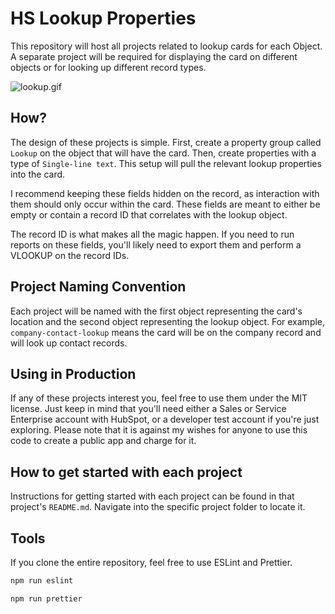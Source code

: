 # HS Lookup Properties

This repository will host all projects related to lookup cards for each Object. A separate project will be required for displaying the card on different objects or for looking up different record types.

![lookup.gif](https://github.com/danguenet/hs-lookup-properties/blob/main/Lookup.gif)

## How?

The design of these projects is simple. First, create a property group called `Lookup` on the object that will have the card. Then, create properties with a type of `Single-line text`. This setup will pull the relevant lookup properties into the card.

I recommend keeping these fields hidden on the record, as interaction with them should only occur within the card. These fields are meant to either be empty or contain a record ID that correlates with the lookup object.

The record ID is what makes all the magic happen. If you need to run reports on these fields, you'll likely need to export them and perform a VLOOKUP on the record IDs.

## Project Naming Convention

Each project will be named with the first object representing the card's location and the second object representing the lookup object. For example, `company-contact-lookup` means the card will be on the company record and will look up contact records.

## Using in Production

If any of these projects interest you, feel free to use them under the MIT license. Just keep in mind that you'll need either a Sales or Service Enterprise account with HubSpot, or a developer test account if you're just exploring. Please note that it is against my wishes for anyone to use this code to create a public app and charge for it.

## How to get started with each project

Instructions for getting started with each project can be found in that project's `README.md`. Navigate into the specific project folder to locate it.

## Tools

If you clone the entire repository, feel free to use ESLint and Prettier.

```bash
npm run eslint
```

```bash
npm run prettier
```
